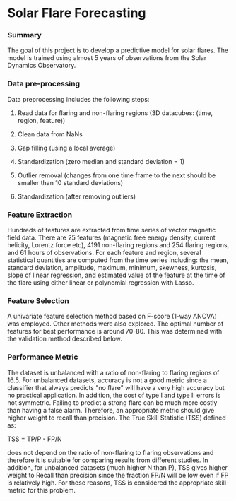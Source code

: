 # **Solar Flare Forecasting**

### **Summary**
The goal of this project is to develop a predictive model for solar flares. The model is trained using almost 5 years of observations from the Solar Dynamics Observatory.

### **Data pre-processing**
Data preprocessing includes the following steps:

1. Read data for flaring and non-flaring regions (3D datacubes: (time, region, feature))

2. Clean data from NaNs

3. Gap filling (using a local average)

4. Standardization (zero median and standard deviation = 1)

5. Outlier removal (changes from one time frame to the next should be smaller than 10 standard deviations)

6. Standardization (after removing outliers)


### **Feature Extraction**
Hundreds of features are extracted from time series of vector magnetic field data. There are 25 features (magnetic free energy density, current helicity, Lorentz force etc), 4191 non-flaring regions and 254 flaring regions, and 61 hours of observations. For each feature and region, several statistical quantities are computed from the time series including: the mean, standard deviation, amplitude, maximum, minimum, skewness, kurtosis, slope of linear regression, and estimated value of the feature at the time of the flare using either linear or polynomial regression with Lasso.


### **Feature Selection**
A univariate feature selection method based on F-score (1-way ANOVA) was employed. Other methods were also explored. The optimal number of features for best performance is around 70-80. This was determined with the validation method described below.


### **Performance Metric**
The dataset is unbalanced with a ratio of non-flaring to flaring regions of 16.5. For unbalanced datasets, accuracy is not a good metric since a classifier that always predicts "no flare" will have a very high accuracy but no practical application. In addition, the cost of type I and type II errors is not symmetric. Failing to predict a strong flare can be much more costly than having a false alarm. Therefore, an appropriate metric should give higher weight to recall than precision. The True Skill Statistic (TSS) defined as:

TSS = TP/P - FP/N

does not depend on the ratio of non-flaring to flaring observations and therefore it is suitable for comparing results from different studies. In addition, for unbalanced datasets (much higher N than P), TSS gives higher weight to Recall than precision since the fraction FP/N will be low even if FP is relatively high. For these reasons, TSS is considered the appropriate skill metric for this problem.










